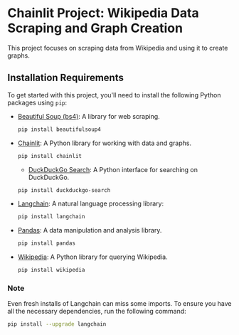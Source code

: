 # Chainlit Project: Wikipedia Data Scraping and Graph Creation

This project focuses on scraping data from Wikipedia and using it to create graphs.

## Installation Requirements

To get started with this project, you'll need to install the following Python packages using `pip`:

- [Beautiful Soup (bs4)](https://pypi.org/project/beautifulsoup4/): A library for web scraping.

  ```bash
  pip install beautifulsoup4
  ```

- [Chainlit](https://pypi.org/project/chainlit/): A Python library for working with data and graphs.

  ```bash
  pip install chainlit
  ```

  - [DuckDuckGo Search](https://pypi.org/project/duckduckgo-search/): A Python interface for searching on DuckDuckGo.

  ```bash
  pip install duckduckgo-search
  ```

- [Langchain](https://pypi.org/project/langchain/): A natural language processing library:

  ```bash
  pip install langchain
  ```

- [Pandas](https://pypi.org/project/pandas/): A data manipulation and analysis library.

  ```bash
  pip install pandas
  ```

- [Wikipedia](https://pypi.org/project/wikipedia/): A Python library for querying Wikipedia.

  ```bash
  pip install wikipedia
  ```

### Note

Even fresh installs of Langchain can miss some imports. To ensure you have all the necessary dependencies, run the following command:

```bash
pip install --upgrade langchain
```
